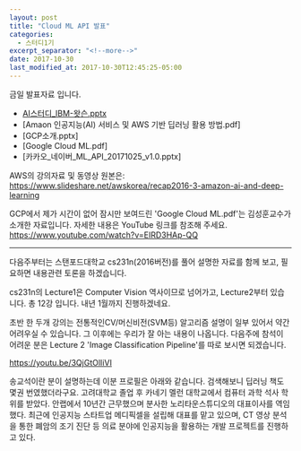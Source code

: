 ```yaml
---
layout: post
title: "Cloud ML API 발표"
categories:
  - 스터디1기
excerpt_separator: "<!--more-->"
date: 2017-10-30
last_modified_at: 2017-10-30T12:45:25-05:00
---
```


금일 발표자료 입니다.
* [AI스터디_IBM-왓슨.pptx](https://github.com/mandukgi/mandukgi.github.io/blob/master/assets/doc/AI%EC%8A%A4%ED%84%B0%EB%94%94_IBM-%EC%99%93%EC%8A%A8.pptx)
* [Amaon 인공지능(AI) 서비스 및 AWS 기반 딥러닝 활용 방법.pdf]
* [GCP소개.pptx]
* [Google Cloud ML.pdf]
* [카카오_네이버_ML_API_20171025_v1.0.pptx]
 
AWS의 강의자료 및 동영상 원본은: https://www.slideshare.net/awskorea/recap2016-3-amazon-ai-and-deep-learning
 
GCP에서 제가 시간이 없어 잠시만 보여드린 'Google Cloud ML.pdf'는 김성훈교수가 소개한 자료입니다. 
자세한 내용은 YouTube 링크를 참조해 주세요. https://www.youtube.com/watch?v=EIRD3HAp-QQ
 
 
<!--more-->
-------------------------------------------------------------------------------------------
 
다음주부터는 스탠포드대학교 cs231n(2016버전)를 풀어 설명한 자료를 함께 보고, 필요하면 내용관련 토론을 하겠습니다.
 
cs231n의 Lecture1은 Computer Vision 역사이므로 넘어가고, Lecture2부터 있습니다. 
총 12강 입니다. 내년 1월까지 진행하겠네요.
 
초반 한 두개 강의는 전통적인CV/머신비전(SVM등) 알고리즘 설명이 일부 있어서 약간 어려우실 수 있습니다. 그 이후에는 우리가 잘 아는 내용이 나옵니다. 다음주에 참석이 어려운 분은 Lecture 2 'Image Classification Pipeline'를 따로 보시면 되겠습니다.
 
https://youtu.be/3QjGtOlIiVI
 
송교석이란 분이 설명하는데 이분 프로필은 아래와 같습니다. 검색해보니 딥러닝 책도 몇권 번였했더라구요.
고려대학교 졸업 후 카네기 멜런 대학교에서 컴퓨터 과학 석사 학위를 받았다. 
안랩에서 10년간 근무했으며 분사한 노리타운스튜디오의 대표이사를 역임했다. 
최근에 인공지능 스타트업 메디픽셀을 설립해 대표를 맡고 있으며, CT 영상 분석을 통한 폐암의 조기 진단 등 의료 분야에 인공지능을 활용하는 개발 프로젝트를 진행하고 있다.
